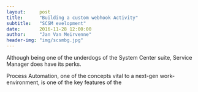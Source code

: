 ```yaml
---
layout:     post
title:      "Building a custom webhook Activity"
subtitle:   "SCSM evelopment"
date:       2016-11-28 12:00:00
author:     "Jan Van Meirvenne"
header-img: "img/scsmbg.jpg"
---
```

Although being one of the underdogs of the System Center suite, Service Manager does have its perks.

Process Automation, one of the concepts vital to a next-gen work-environment, is one of the key features of the
